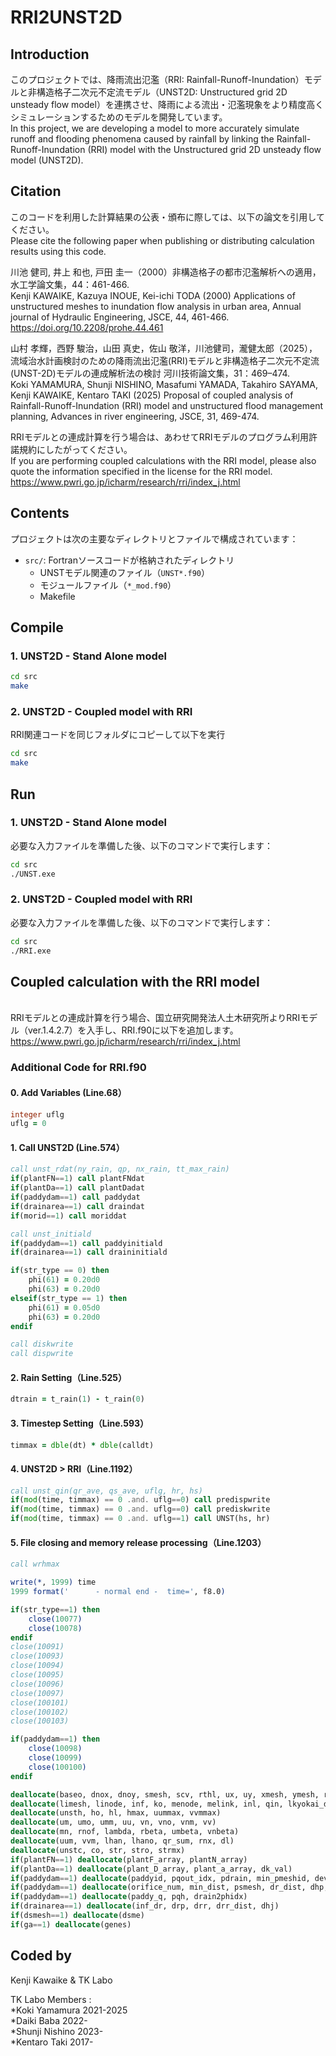 # RRI2UNST2D

## Introduction
このプロジェクトでは、降雨流出氾濫（RRI: Rainfall-Runoff-Inundation）モデルと非構造格子二次元不定流モデル（UNST2D: Unstructured grid 2D unsteady flow model）を連携させ、降雨による流出・氾濫現象をより精度高くシミュレーションするためのモデルを開発しています。  
In this project, we are developing a model to more accurately simulate runoff and flooding phenomena caused by rainfall by linking the Rainfall-Runoff-Inundation (RRI) model with the Unstructured grid 2D unsteady flow model (UNST2D).  

## Citation
このコードを利用した計算結果の公表・頒布に際しては、以下の論文を引用してください。  
Please cite the following paper when publishing or distributing calculation results using this code.  
  
川池 健司, 井上 和也, 戸田 圭一（2000）非構造格子の都市氾濫解析への適用，水工学論文集，44：461-466.  
Kenji KAWAIKE, Kazuya INOUE, Kei-ichi TODA (2000) Applications of unstructured meshes to inundation flow analysis in urban area, Annual journal of Hydraulic Engineering, JSCE, 44, 461-466.  
https://doi.org/10.2208/prohe.44.461  
  
山村 孝輝，西野 駿治，山田 真史，佐山 敬洋，川池健司，瀧健太郎（2025），流域治水計画検討のための降雨流出氾濫(RRI)モデルと非構造格子二次元不定流(UNST-2D)モデルの連成解析法の検討 河川技術論文集，31：469–474.  
Koki YAMAMURA, Shunji NISHINO, Masafumi YAMADA, Takahiro SAYAMA, Kenji KAWAIKE, Kentaro TAKI (2025) Proposal of coupled analysis of Rainfall-Runoff-Inundation (RRI) model and unstructured flood management planning, Advances in river engineering, JSCE, 31, 469-474.

RRIモデルとの連成計算を行う場合は、あわせてRRIモデルのプログラム利用許諾規約にしたがってください。  
If you are performing coupled calculations with the RRI model, please also quote the information specified in the license for the RRI model.  
https://www.pwri.go.jp/icharm/research/rri/index_j.html  

## Contents

プロジェクトは次の主要なディレクトリとファイルで構成されています：

- `src/`: Fortranソースコードが格納されたディレクトリ
  - UNSTモデル関連のファイル（`UNST*.f90`）
  - モジュールファイル（`*_mod.f90`）
  - Makefile

## Compile
### 1. UNST2D - Stand Alone model

```bash
cd src
make
```
### 2. UNST2D - Coupled model with RRI

RRI関連コードを同じフォルダにコピーして以下を実行
  
```bash
cd src
make
```

## Run
### 1. UNST2D - Stand Alone model
必要な入力ファイルを準備した後、以下のコマンドで実行します：
```bash
cd src
./UNST.exe
```
### 2. UNST2D - Coupled model with RRI
必要な入力ファイルを準備した後、以下のコマンドで実行します：
```bash
cd src
./RRI.exe
```
## Coupled calculation with the RRI model
 \
RRIモデルとの連成計算を行う場合、国立研究開発法人土木研究所よりRRIモデル（ver.1.4.2.7）を入手し、RRI.f90に以下を追加します。\
https://www.pwri.go.jp/icharm/research/rri/index_j.html  


### Additional Code for RRI.f90  

#### 0. Add Variables (Line.68）
  
```fortran
integer uflg
uflg = 0
```

#### 1. Call UNST2D (Line.574）

```fortran
call unst_rdat(ny_rain, qp, nx_rain, tt_max_rain)
if(plantFN==1) call plantFNdat
if(plantDa==1) call plantDadat
if(paddydam==1) call paddydat
if(drainarea==1) call draindat
if(morid==1) call moriddat

call unst_initiald
if(paddydam==1) call paddyinitiald
if(drainarea==1) call draininitiald

if(str_type == 0) then
    phi(61) = 0.20d0
    phi(63) = 0.20d0
elseif(str_type == 1) then
    phi(61) = 0.05d0
    phi(63) = 0.20d0
endif

call diskwrite
call dispwrite
```

#### 2. Rain Setting（Line.525）

```fortran
dtrain = t_rain(1) - t_rain(0)
```

#### 3. Timestep Setting（Line.593）

```fortran
timmax = dble(dt) * dble(calldt)
```

#### 4. UNST2D > RRI（Line.1192）

```fortran
call unst_qin(qr_ave, qs_ave, uflg, hr, hs)
if(mod(time, timmax) == 0 .and. uflg==0) call predispwrite  
if(mod(time, timmax) == 0 .and. uflg==0) call prediskwrite
if(mod(time, timmax) == 0 .and. uflg==1) call UNST(hs, hr)
```

#### 5. File closing and memory release processing（Line.1203）

```fortran
call wrhmax

write(*, 1999) time
1999 format('      - normal end -  time=', f8.0)

if(str_type==1) then
    close(10077)
    close(10078)
endif
close(10091)
close(10093)
close(10094)
close(10095)
close(10096)
close(10097)
close(100101)
close(100102)
close(100103)

if(paddydam==1) then
    close(10098)
    close(10099)
    close(100100)
endif

deallocate(baseo, dnox, dnoy, smesh, scv, rthl, ux, uy, xmesh, ymesh, rtuv)
deallocate(limesh, linode, inf, ko, menode, melink, inl, qin, lkyokai_dx, lkyokai_dy)
deallocate(unsth, ho, hl, hmax, uummax, vvmmax)
deallocate(um, umo, umm, uu, vn, vno, vnm, vv)
deallocate(mn, rnof, lambda, rbeta, umbeta, vnbeta)
deallocate(uum, vvm, lhan, lhano, qr_sum, rnx, dl)
deallocate(unstc, co, str, stro, strmx)
if(plantFN==1) deallocate(plantF_array, plantN_array)
if(plantDa==1) deallocate(plant_D_array, plant_a_array, dk_val)
if(paddydam==1) deallocate(paddyid, pqout_idx, pdrain, min_pmeshid, device)
if(paddydam==1) deallocate(orifice_num, min_dist, psmesh, dr_dist, dhp, phid)
if(paddydam==1) deallocate(paddy_q, pqh, drain2phidx)
if(drainarea==1) deallocate(inf_dr, drp, drr, drr_dist, dhj)
if(dsmesh==1) deallocate(dsme)
if(ga==1) deallocate(genes)
```

## Coded by 
Kenji Kawaike & TK Labo  
  
TK Labo Members :  
*Koki Yamamura 2021-2025  
*Daiki Baba 2022-  
*Shunji Nishino 2023-  
*Kentaro Taki 2017-  
